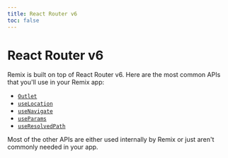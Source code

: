 ```yaml
---
title: React Router v6
toc: false
---
```


# React Router v6

Remix is built on top of React Router v6. Here are the most common APIs that you'll use in your Remix app:

- [`Outlet`](https://reactrouter.com/docs/api#outlet)
- [`useLocation`](https://reactrouter.com/docs/api#uselocation)
- [`useNavigate`](https://reactrouter.com/docs/api#usenavigate)
- [`useParams`](https://reactrouter.com/docs/api#useparams)
- [`useResolvedPath`](https://reactrouter.com/docs/api#useresolvedpath)

Most of the other APIs are either used internally by Remix or just aren't commonly needed in your app.
